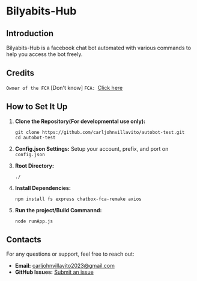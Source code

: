 # Bilyabits-Hub

## Introduction
Bilyabits-Hub is a facebook chat bot automated with various commands to help you access the bot freely.


## Credits
`Owner of the FCA` [Don't know]
`FCA: `[Click here](https://www.npmjs.com/package/chatbox-fca-remake)

## How to Set It Up
1. **Clone the Repository(For developmental use only):**
   ```
   git clone https://github.com/carljohnvillavito/autobot-test.git
   cd autobot-test
   ```

2. **Config.json Settings:**
   Setup your account, prefix, and port on `config.json`

3. **Root Directory:**
   ```
   ./
   ```

4. **Install Dependencies:**
   ```
   npm install fs express chatbox-fca-remake axios
   ```
5. **Run the project/Build Commannd:**
   ```
   node runApp.js
   ```

## Contacts
For any questions or support, feel free to reach out:

- **Email:** carljohnvillavito2023@gmail.com
- **GitHub Issues:** [Submit an issue](https://github.com/carljohnvillavito/autobot-test/issues)
